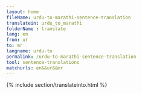 ```yaml
---
layout: home
fileName: urdu-to-marathi-sentence-translation
translatein: urdu_to_marathi
folderName : translate
lang: en
from: ur
to: mr
langname: urdu-to
permalink: /urdu-to-marathi-sentence-translation
tool: sentence-translations
matchurls: en&&ur&&mr
---
```

{% include section/translateinto.html %}

